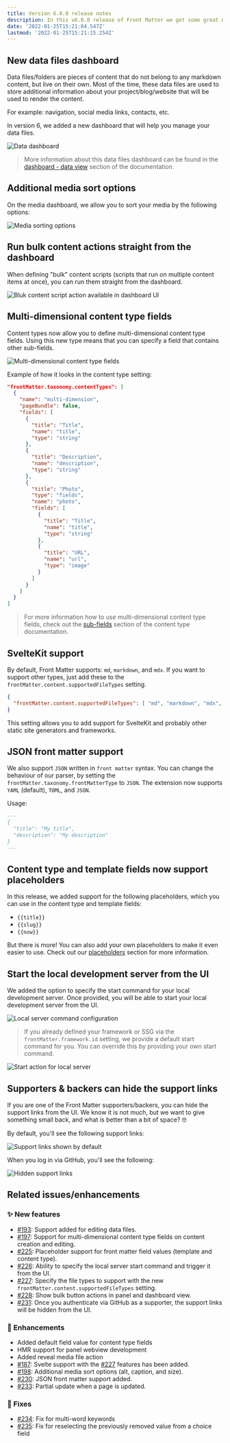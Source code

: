 ```yaml
---
title: Version 6.0.0 release notes
description: In this v6.0.0 release of Front Matter we got some great new features to announce to you.
date: '2022-01-25T15:21:04.547Z'
lastmod: '2022-01-25T15:21:15.254Z'
---
```


## New data files dashboard

Data files/folders are pieces of content that do not belong to any markdown content, but live on their own. Most of the time, these data files are used to store additional information about your project/blog/website that will be used to render the content.

For example: navigation, social media links, contacts, etc.

In version 6, we added a new dashboard that will help you manage your data files.

![Data dashboard](/releases/v6.0.0/data-dashboard.png)

> More information about this data files dashboard can be found in the [dashboard - data view](/docs/dashboard#data-view) section of the documentation.

## Additional media sort options

On the media dashboard, we allow you to sort your media by the following options:

![Media sorting options](/releases/v6.0.0/media-sorting.png)

## Run bulk content actions straight from the dashboard

When defining "bulk" content scripts (scripts that run on multiple content items at once), you can run them straight from the dashboard.

![Bluk content script action available in dashboard UI](/releases/v6.0.0/bulk-script-action.png)

## Multi-dimensional content type fields

Content types now allow you to define multi-dimensional content type fields. Using this new type means that you can specify a field that contains other sub-fields.

![Multi-dimensional content type fields](/releases/v6.0.0/multi-dimensional-content-type-fields.png)

Example of how it looks in the content type setting:

```json
"frontMatter.taxonomy.contentTypes": [
  {
    "name": "multi-dimension",
    "pageBundle": false,
    "fields": [
      {
        "title": "Title",
        "name": "title",
        "type": "string"
      },
      {
        "title": "Description",
        "name": "description",
        "type": "string"
      },
      {
        "title": "Photo",
        "type": "fields",
        "name": "photo",
        "fields": [
          {
            "title": "Title",
            "name": "title",
            "type": "string"
          },
          {
            "title": "URL",
            "name": "url",
            "type": "image"
          }
        ]
      }
    ]
  }
]
```

> For more information how to use multi-dimensional content type fields, check out the [sub-fields](/docs/content-creation/fields#fields) section of the content type documentation.

## SvelteKit support

By default, Front Matter supports: `md`, `markdown`, and `mdx`. If you want to support other types, just add these to the `frontMatter.content.supportedFileTypes` setting.

```json
{
  "frontMatter.content.supportedFileTypes": [ "md", "markdown", "mdx", "svx" ]
}
```

This setting allows you to add support for SvelteKit and probably other static site generators and frameworks.

## JSON front matter support

We also support `JSON` written in `front matter` syntax. You can change the behaviour of our parser, by setting the `frontMatter.taxonomy.frontMatterType` to `JSON`. The extension now supports `YAML` (default), `TOML`, and `JSON`.

Usage:

```markdown
---
{
  "title": "My title",
  "description": "My description"
}
---
```

## Content type and template fields now support placeholders

In this release, we added support for the following placeholders, which you can use in the content type and template fields:

- `{{title}}`
- `{{slug}}`
- `{{now}}`

But there is more! You can also add your own placeholders to make it even easier to use. Check out our [placeholders](/docs/content-creation/placeholders) section for more information.

## Start the local development server from the UI

We added the option to specify the start command for your local development server. Once provided, you will be able to start your local development server from the UI.

![Local server command configuration](/releases/v6.0.0/local-server.png)

> If you already defined your framework or SSG via the `frontMatter.framework.id` setting, we provide a default start command for you. You can override this by providing your own start command.

![Start action for local server](/releases/v6.0.0/local-server-start.png)

## Supporters & backers can hide the support links

If you are one of the Front Matter supporters/backers, you can hide the support links from the UI. We know it is not much, but we want to give something small back, and what is better than a bit of space? 🤓

By default, you'll see the following support links:

![Support links shown by default](/releases/v6.0.0/support-links.png)

When you log in via GitHub, you'll see the following:

![Hidden support links](/releases/v6.0.0/support-links-hidden.png)

## Related issues/enhancements

### ✨ New features

- [#193](https://github.com/estruyf/vscode-front-matter/issues/193): Support added for editing data files.
- [#197](https://github.com/estruyf/vscode-front-matter/issues/197): Support for multi-dimensional content type fields on content creation and editing.
- [#225](https://github.com/estruyf/vscode-front-matter/issues/225): Placeholder support for front matter field values (template and content type).
- [#226](https://github.com/estruyf/vscode-front-matter/issues/226): Ability to specify the local server start command and trigger it from the UI.
- [#227](https://github.com/estruyf/vscode-front-matter/issues/227): Specify the file types to support with the new `frontMatter.content.supportedFileTypes` setting.
- [#228](https://github.com/estruyf/vscode-front-matter/issues/228): Show bulk button actions in panel and dashboard view.
- [#231](https://github.com/estruyf/vscode-front-matter/issues/231): Once you authenticate via GitHub as a supporter, the support links will be hidden from the UI.

### 🎨 Enhancements

- Added default field value for content type fields
- HMR support for panel webview development
- Added reveal media file action
- [#187](https://github.com/estruyf/vscode-front-matter/issues/187): Svelte support with the [#227](https://github.com/estruyf/vscode-front-matter/issues/227) features has been added.
- [#198](https://github.com/estruyf/vscode-front-matter/issues/198): Additional media sort options (alt, caption, and size).
- [#230](https://github.com/estruyf/vscode-front-matter/issues/230): JSON front matter support added.
- [#233](https://github.com/estruyf/vscode-front-matter/issues/233): Partial update when a page is updated.

### 🐞 Fixes

- [#234](https://github.com/estruyf/vscode-front-matter/issues/234): Fix for multi-word keywords
- [#235](https://github.com/estruyf/vscode-front-matter/issues/235): Fix for reselecting the previously removed value from a choice field